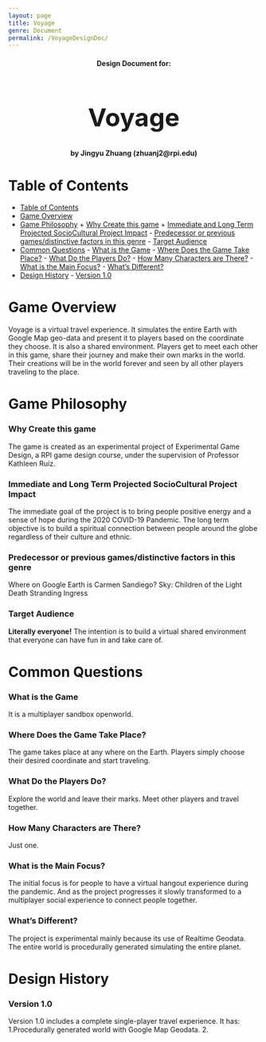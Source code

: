 ```yaml
---
layout: page
title: Voyage 
genre: Document
permalink: /VoyageDesignDoc/
---
```


<center>  <h4>Design Document for:</h4><h1 style="font-size:50px;">Voyage </h1><h4>by Jingyu Zhuang (zhuanj2@rpi.edu)</h4></center>

  

# Table of Contents
<!-- TOC -->

- [Table of Contents](#table-of-contents)
- [Game Overview](#game-overview)
- [Game Philosophy](#game-philosophy)
        + [Why Create this game](#why-create-this-game)
        + [Immediate and Long Term Projected SocioCultural Project Impact](#immediate-and-long-term-projected-sociocultural-project-impact)
        - [Predecessor or previous games/distinctive factors in this genre](#predecessor-or-previous-gamesdistinctive-factors-in-this-genre)
        - [Target Audience](#target-audience)
- [Common Questions](#common-questions)
        - [What is the Game](#what-is-the-game)
        - [Where Does the Game Take Place?](#where-does-the-game-take-place)
        - [What Do the Players Do?](#what-do-the-players-do)
        - [How Many Characters are There?](#how-many-characters-are-there)
        - [What is the Main Focus?](#what-is-the-main-focus)
        - [What’s Different?](#whats-different)
- [Design History](#design-history)
        - [Version 1.0](#version-10)

<!-- /TOC -->

# Game Overview
Voyage is a virtual travel experience. It simulates the entire Earth with Google Map geo-data and present it to players based on the coordinate they choose. It is also a shared environment. Players get to meet each other in this game, share their journey and make their own marks in the world. Their creations will be in the world forever and seen by all other players traveling to the place.

# Game Philosophy
### Why Create this game
The game is created as an experimental project of Experimental Game Design, a RPI game design course, under the supervision of Professor Kathleen Ruiz.
### Immediate and Long Term Projected SocioCultural Project Impact
The immediate goal of the project is to bring people positive energy and a sense of hope during the 2020 COVID-19 Pandemic. The long term objective is to build a spiritual connection between people around the globe regardless of their culture and ethnic.
### Predecessor or previous games/distinctive factors in this genre
Where on Google Earth is Carmen Sandiego?
Sky: Children of the Light
Death Stranding
Ingress
### Target Audience
**Literally everyone!** The intention is to build a virtual shared environment that everyone can have fun in and take care of.

# Common Questions
### What is the Game
It is a multiplayer sandbox openworld.
### Where Does the Game Take Place?
The game takes place at any where on the Earth. Players simply choose their desired coordinate and start traveling.
### What Do the Players Do?
Explore the world and leave their marks. Meet other players and travel together.
### How Many Characters are There?
Just one.
### What is the Main Focus?
The initial focus is for people to have a virtual hangout experience during the pandemic. And as the project progresses it slowly transformed to a multiplayer social experience to connect people together.
### What’s Different?
The project is experimental mainly because its use of Realtime Geodata. The entire world is procedurally generated simulating the entire planet.

# Design History
### Version 1.0
Version 1.0 includes a complete single-player travel experience. It has:
1.Procedurally generated world with Google Map Geodata.
2.